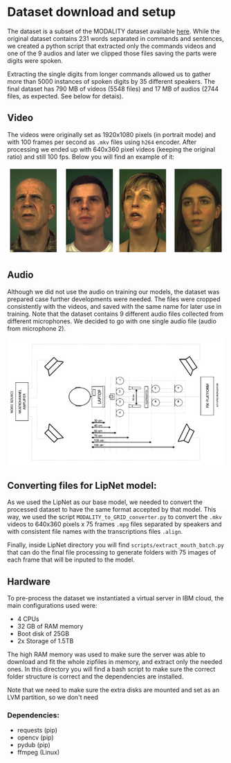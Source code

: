 # Dataset download and setup

The dataset is a subset of the MODALITY dataset available [here](http://www.modality-corpus.org/). While the original
dataset contains 231 words separated in commands and sentences, we created a python script that extracted only the
commands videos and one of the 9 audios and later we clipped those files saving the parts were digits were spoken.

Extracting the single digits from longer commands allowed us to gather more than 5000 instances of spoken digits by 35 different 
speakers. The final dataset has 790 MB of videos (5548 files) and 17 MB of audios (2744 files, as expected. See below for detais).


## Video

The videos were originally set as 1920x1080 pixels (in portrait mode) and with 100 frames per second as `.mkv` files 
using `h264` encoder. After processing we ended up with 640x360 pixel videos (keeping the original ratio) and still 
100 fps. Below you will find an example of it:

![Example of videos](../images/recordings_example.png "Example of videos")

## Audio

Although we did not use the audio on training our models, the dataset was prepared case further developments were needed.
The files were cropped consistently with the videos, and saved with the same name for later use in training.
Note that the dataset contains 9 different audio files collected from different microphones. 
We decided to go with one single audio file (audio from microphone 2).

![Microphone array set](../images/recording_schema.png "Microphone array set")

## Converting files for LipNet model:

As we used the LipNet as our base model, we needed to convert the processed dataset to have the same format accepted by that model. This way, we used the script `MODALITY_to_GRID_converter.py` to convert the `.mkv` videos to 640x360 pixels x 75 frames `.mpg` files separated by speakers and with consistent file names with the transcriptions files `.align`.

Finally, inside LipNet directory you will find `scripts/extract_mouth_batch.py` that can do the final file processing to generate folders with 75 images of each frame that will be inputed to the model.

## Hardware

To pre-process the dataset we instantiated a virtual server in IBM cloud, the main configurations used were:
* 4 CPUs
* 32 GB of RAM memory
* Boot disk of 25GB
* 2x Storage of 1.5TB

The high RAM memory was used to make sure the server was able to download and fit the whole zipfiles in memory, and 
extract only the needed ones. In this directory you will find a bash script to make sure the correct folder structure 
is correct and the dependencies are installed.

Note that we need to make sure the extra disks are mounted and set as an LVM partition, so we don't need  

### Dependencies:

* requests (pip)
* opencv (pip)
* pydub (pip)
* ffmpeg (Linux)
